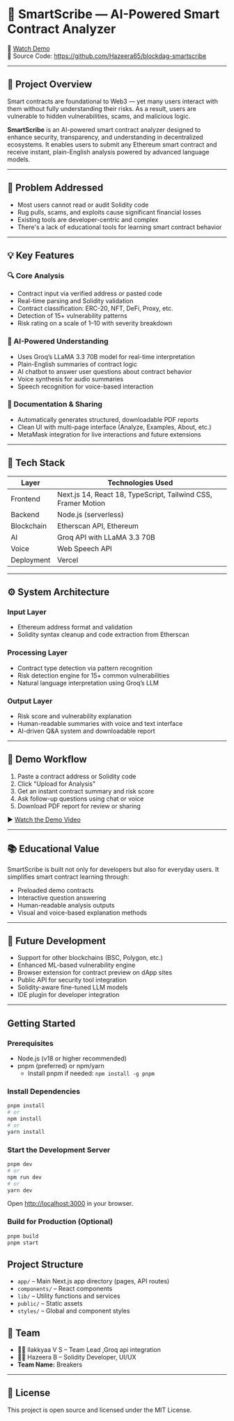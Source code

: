 # 🚀 SmartScribe — AI-Powered Smart Contract Analyzer

🔗 [Watch Demo](https://youtu.be/GyJv31erPmM)  
📁 Source Code: https://github.com/Hazeera65/blockdag-smartscribe  

---

## 🧠 Project Overview

Smart contracts are foundational to Web3 — yet many users interact with them without fully understanding their risks. As a result, users are vulnerable to hidden vulnerabilities, scams, and malicious logic.

**SmartScribe** is an AI-powered smart contract analyzer designed to enhance security, transparency, and understanding in decentralized ecosystems. It enables users to submit any Ethereum smart contract and receive instant, plain-English analysis powered by advanced language models.

---

## 🎯 Problem Addressed

- Most users cannot read or audit Solidity code  
- Rug pulls, scams, and exploits cause significant financial losses  
- Existing tools are developer-centric and complex  
- There's a lack of educational tools for learning smart contract behavior  

---

## 💡 Key Features

### 🔍 Core Analysis
- Contract input via verified address or pasted code  
- Real-time parsing and Solidity validation  
- Contract classification: ERC-20, NFT, DeFi, Proxy, etc.  
- Detection of 15+ vulnerability patterns  
- Risk rating on a scale of 1–10 with severity breakdown  

### 🤖 AI-Powered Understanding
- Uses Groq’s LLaMA 3.3 70B model for real-time interpretation  
- Plain-English summaries of contract logic  
- AI chatbot to answer user questions about contract behavior  
- Voice synthesis for audio summaries  
- Speech recognition for voice-based interaction  

### 📄 Documentation & Sharing
- Automatically generates structured, downloadable PDF reports  
- Clean UI with multi-page interface (Analyze, Examples, About, etc.)  
- MetaMask integration for live interactions and future extensions  

---

## 🧰 Tech Stack

| Layer       | Technologies Used                                    |
|-------------|------------------------------------------------------|
| Frontend    | Next.js 14, React 18, TypeScript, Tailwind CSS, Framer Motion |
| Backend     | Node.js (serverless)                                 |
| Blockchain  | Etherscan API, Ethereum                              |
| AI          | Groq API with LLaMA 3.3 70B                          |
| Voice       | Web Speech API                                       |
| Deployment  | Vercel                                               |

---

## ⚙️ System Architecture

### Input Layer
- Ethereum address format and validation  
- Solidity syntax cleanup and code extraction from Etherscan  

### Processing Layer
- Contract type detection via pattern recognition  
- Risk detection engine for 15+ common vulnerabilities  
- Natural language interpretation using Groq’s LLM  

### Output Layer
- Risk score and vulnerability explanation  
- Human-readable summaries with voice and text interface  
- AI-driven Q&A system and downloadable report  

---

## 📸 Demo Workflow

1. Paste a contract address or Solidity code  
2. Click "Upload for Analysis"  
3. Get an instant contract summary and risk score  
4. Ask follow-up questions using chat or voice  
5. Download PDF report for review or sharing  

▶️ [Watch the Demo Video](https://youtu.be/GyJv31erPmM)

---

## 📚 Educational Value

SmartScribe is built not only for developers but also for everyday users. It simplifies smart contract learning through:
- Preloaded demo contracts  
- Interactive question answering  
- Human-readable analysis outputs  
- Visual and voice-based explanation methods  

---

## 🧩 Future Development

- Support for other blockchains (BSC, Polygon, etc.)  
- Enhanced ML-based vulnerability engine  
- Browser extension for contract preview on dApp sites  
- Public API for security tool integration  
- Solidity-aware fine-tuned LLM models  
- IDE plugin for developer integration  

---
## Getting Started

### Prerequisites
- Node.js (v18 or higher recommended)
- pnpm (preferred) or npm/yarn
  - Install pnpm if needed: `npm install -g pnpm`

### Install Dependencies
```sh
pnpm install
# or
npm install
# or
yarn install
```

### Start the Development Server
```sh
pnpm dev
# or
npm run dev
# or
yarn dev
```

Open [http://localhost:3000](http://localhost:3000) in your browser.

### Build for Production (Optional)
```sh
pnpm build
pnpm start
```

## Project Structure
- `app/` – Main Next.js app directory (pages, API routes)
- `components/` – React components
- `lib/` – Utility functions and services
- `public/` – Static assets
- `styles/` – Global and component styles


## 👥 Team

- 👩‍💻 Ilakkyaa V S – Team Lead ,Groq api integration 
- 👩‍💻 Hazeera B – Solidity Developer, UI/UX  
- **Team Name:** Breakers

---

## 📜 License

This project is open source and licensed under the MIT License.

